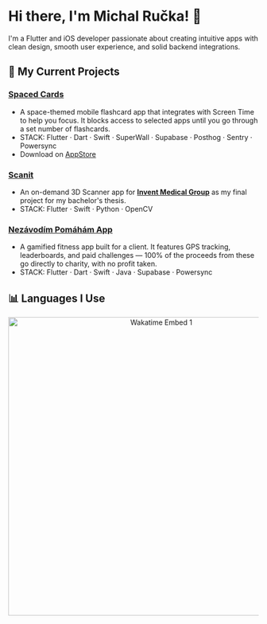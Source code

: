# Hi there, I'm Michal Ručka! 👋
I'm a Flutter and iOS developer passionate about creating intuitive apps with clean design, smooth user experience, and solid backend integrations.


## 🔧 My Current Projects
### [Spaced Cards](https://spacedcards.app)
- A space-themed mobile flashcard app that integrates with Screen Time to help you focus. It blocks access to selected apps until you go through a set number of flashcards.
- STACK: Flutter · Dart · Swift · SuperWall · Supabase · Posthog · Sentry · Powersync 
- Download on [AppStore](https://apps.apple.com/us/app/spacedcards-spaced-repetition/id6741184646)

### [Scanit](https://github.com/TheMikerik/scanit-public)
- An on-demand 3D Scanner app for **[Invent Medical Group](https://www.inventmedical.com)** as my final project for my bachelor's thesis.
- STACK: Flutter · Swift · Python · OpenCV 
  
### [Nezávodím Pomáhám App](https://nezavodim-pomaham.cz)
- A gamified fitness app built for a client. It features GPS tracking, leaderboards, and paid challenges — 100% of the proceeds from these go directly to charity, with no profit taken.
- STACK: Flutter · Dart · Swift · Java · Supabase · Powersync 

## 📊 Languages I Use
<p align="center">
    <img src="https://wakatime.com/share/@TheMikerik/c9d06d0f-c103-4468-b81d-0aeaff55def2.svg" alt="Wakatime Embed 1" width="600px">
</p>
